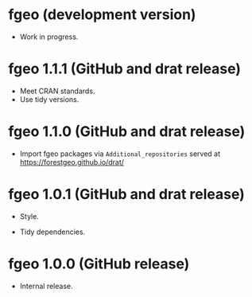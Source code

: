 # fgeo (development version)

* Work in progress.

# fgeo 1.1.1 (GitHub and drat release)

* Meet CRAN standards.
* Use tidy versions.

# fgeo 1.1.0 (GitHub and drat release)

* Import fgeo packages via `Additional_repositories` served at <https://forestgeo.github.io/drat/>

# fgeo 1.0.1 (GitHub and drat release)

* Style.

* Tidy dependencies.

# fgeo 1.0.0 (GitHub release)

* Internal release.
